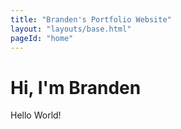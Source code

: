 ```yaml
---
title: "Branden's Portfolio Website"
layout: "layouts/base.html"
pageId: "home"
---
```


# Hi, I'm Branden

Hello World!
